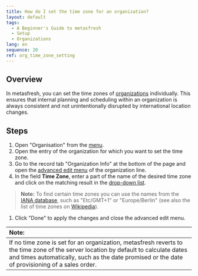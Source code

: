 ```yaml
---
title: How do I set the time zone for an organization?
layout: default
tags:
  - A Beginner's Guide to metasfresh
  - Setup
  - Organizations
lang: en
sequence: 20
ref: org_time_zone_setting
---
```


## Overview
In metasfresh, you can set the time zones of [organizations](Org_add_new_organization) individually. This ensures that internal planning and scheduling within an organization is always consistent and not unintentionally disrupted by international location changes.

## Steps
1. Open "Organisation" from the [menu](Menu).
1. Open the entry of the organization for which you want to set the time zone.
1. Go to the record tab "Organization Info" at the bottom of the page and open the [advanced edit menu](Open_AdvancedEditTab) of the organization line.
1. In the field **Time Zone**, enter a part of the name of the desired time zone and click on the matching result in the <a href="Keyboard_shortcuts_reference#dropdown" title="Dynamic Search Box (Autocompletion)">drop-down list</a>.
 >**Note:** To find certain time zones you can use the names from the <a href="https://www.iana.org/time-zones" title="IANA Time Zone Database" target="\_blank">IANA database</a>, such as "Etc/GMT+1" or "Europe/Berlin" (see also the list of time zones on <a href="https://en.wikipedia.org/wiki/List_of_tz_database_time_zones" title="List of tz database time zones" target="\_blank">Wikipedia</a>).

1. Click "Done" to apply the changes and close the advanced edit menu.

| **Note:** |
| :--- |
| If no time zone is set for an organization, metasfresh reverts to the time zone of the server location by default to calculate dates and times automatically, such as the date promised or the date of provisioning of a sales order. |
